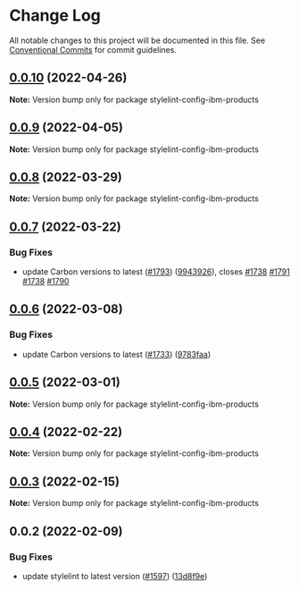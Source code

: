 # Change Log

All notable changes to this project will be documented in this file.
See [Conventional Commits](https://conventionalcommits.org) for commit guidelines.

## [0.0.10](https://github.com/carbon-design-system/ibm-cloud-cognitive/compare/stylelint-config-ibm-products@0.0.9...stylelint-config-ibm-products@0.0.10) (2022-04-26)

**Note:** Version bump only for package stylelint-config-ibm-products





## [0.0.9](https://github.com/carbon-design-system/ibm-cloud-cognitive/compare/stylelint-config-ibm-products@0.0.8...stylelint-config-ibm-products@0.0.9) (2022-04-05)

**Note:** Version bump only for package stylelint-config-ibm-products





## [0.0.8](https://github.com/carbon-design-system/ibm-cloud-cognitive/compare/stylelint-config-ibm-products@0.0.7...stylelint-config-ibm-products@0.0.8) (2022-03-29)

**Note:** Version bump only for package stylelint-config-ibm-products





## [0.0.7](https://github.com/carbon-design-system/ibm-cloud-cognitive/compare/stylelint-config-ibm-products@0.0.6...stylelint-config-ibm-products@0.0.7) (2022-03-22)


### Bug Fixes

* update Carbon versions to latest ([#1793](https://github.com/carbon-design-system/ibm-cloud-cognitive/issues/1793)) ([9943926](https://github.com/carbon-design-system/ibm-cloud-cognitive/commit/9943926b5234ce0690417d16483da4caa84790cf)), closes [#1738](https://github.com/carbon-design-system/ibm-cloud-cognitive/issues/1738) [#1791](https://github.com/carbon-design-system/ibm-cloud-cognitive/issues/1791) [#1738](https://github.com/carbon-design-system/ibm-cloud-cognitive/issues/1738) [#1790](https://github.com/carbon-design-system/ibm-cloud-cognitive/issues/1790)





## [0.0.6](https://github.com/carbon-design-system/ibm-cloud-cognitive/compare/stylelint-config-ibm-products@0.0.5...stylelint-config-ibm-products@0.0.6) (2022-03-08)


### Bug Fixes

* update Carbon versions to latest ([#1733](https://github.com/carbon-design-system/ibm-cloud-cognitive/issues/1733)) ([9783faa](https://github.com/carbon-design-system/ibm-cloud-cognitive/commit/9783faac23d8f03598ef0e5994743c4c5f915705))





## [0.0.5](https://github.com/carbon-design-system/ibm-cloud-cognitive/compare/stylelint-config-ibm-products@0.0.4...stylelint-config-ibm-products@0.0.5) (2022-03-01)

**Note:** Version bump only for package stylelint-config-ibm-products





## [0.0.4](https://github.com/carbon-design-system/ibm-cloud-cognitive/compare/stylelint-config-ibm-products@0.0.3...stylelint-config-ibm-products@0.0.4) (2022-02-22)

**Note:** Version bump only for package stylelint-config-ibm-products





## [0.0.3](https://github.com/carbon-design-system/ibm-cloud-cognitive/compare/stylelint-config-ibm-products@0.0.2...stylelint-config-ibm-products@0.0.3) (2022-02-15)

**Note:** Version bump only for package stylelint-config-ibm-products





## 0.0.2 (2022-02-09)


### Bug Fixes

* update stylelint to latest version ([#1597](https://github.com/carbon-design-system/ibm-cloud-cognitive/issues/1597)) ([13d8f9e](https://github.com/carbon-design-system/ibm-cloud-cognitive/commit/13d8f9eb2885e687ba23f66b019a5629fffa2a85))
